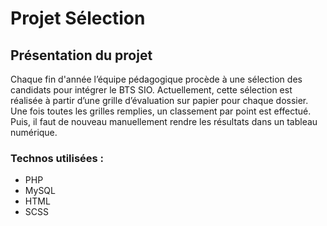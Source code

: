 # Projet Sélection

## Présentation du projet
Chaque fin d'année l’équipe pédagogique procède à une sélection des candidats pour intégrer le BTS SIO.
Actuellement, cette sélection est réalisée à partir d’une grille d’évaluation sur papier pour chaque dossier.
Une fois toutes les grilles remplies, un classement par point est effectué.
Puis, il faut de nouveau manuellement rendre les résultats dans un tableau numérique.

### Technos utilisées :
- PHP
- MySQL
- HTML
- SCSS